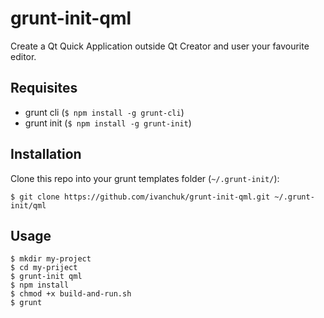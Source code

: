 # grunt-init-qml
Create a Qt Quick Application outside Qt Creator and user your favourite editor.

## Requisites
* grunt cli (`$ npm install -g grunt-cli`)
* grunt init (`$ npm install -g grunt-init`)

## Installation
Clone this repo into your grunt templates folder (`~/.grunt-init/`):

```
$ git clone https://github.com/ivanchuk/grunt-init-qml.git ~/.grunt-init/qml
```

## Usage

```
$ mkdir my-project
$ cd my-priject
$ grunt-init qml
$ npm install
$ chmod +x build-and-run.sh
$ grunt
```
